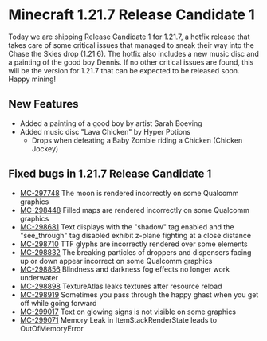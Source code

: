 # Minecraft 1.21.7 Release Candidate 1

Today we are shipping Release Candidate 1 for 1.21.7, a hotfix release that takes care of some critical issues that managed to sneak their way into the Chase the Skies drop (1.21.6). The hotfix also includes a new music disc and a painting of the good boy Dennis. If no other critical issues are found, this will be the version for 1.21.7 that can be expected to be released soon. Happy mining!

## New Features

-   Added a painting of a good boy by artist Sarah Boeving
-   Added music disc "Lava Chicken" by Hyper Potions
    -   Drops when defeating a Baby Zombie riding a Chicken (Chicken Jockey)

## Fixed bugs in 1.21.7 Release Candidate 1

-   [MC-297748](https://bugs.mojang.com/browse/MC-297748) The moon is rendered incorrectly on some Qualcomm graphics
-   [MC-298448](https://bugs.mojang.com/browse/MC-298448) Filled maps are rendered incorrectly on some Qualcomm graphics
-   [MC-298681](https://bugs.mojang.com/browse/MC-298681) Text displays with the "shadow" tag enabled and the "see\_through" tag disabled exhibit z-plane fighting at a close distance
-   [MC-298710](https://bugs.mojang.com/browse/MC-298710) TTF glyphs are incorrectly rendered over some elements
-   [MC-298832](https://bugs.mojang.com/browse/MC-298832) The breaking particles of droppers and dispensers facing up or down appear incorrect on some Qualcomm graphics
-   [MC-298856](https://bugs.mojang.com/browse/MC-298856) Blindness and darkness fog effects no longer work underwater
-   [MC-298898](https://bugs.mojang.com/browse/MC-298898) TextureAtlas leaks textures after resource reload
-   [MC-298919](https://bugs.mojang.com/browse/MC-298919) Sometimes you pass through the happy ghast when you get off while going forward
-   [MC-299017](https://bugs.mojang.com/browse/MC-299017) Text on glowing signs is not visible on some graphics
-   [MC-299071](https://bugs.mojang.com/browse/MC-299071) Memory Leak in ItemStackRenderState leads to OutOfMemoryError